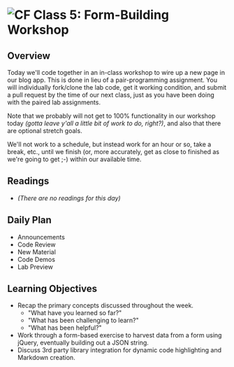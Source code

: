 ![CF](https://i.imgur.com/7v5ASc8.png)  Class 5: Form-Building Workshop
=======
## Overview
<!-- Provide a general overview of the daily concepts and processes that will be covered in lectures and labs -->

Today we'll code together in an in-class workshop to wire up a new page in our blog app. This is done in lieu of a pair-programming assignment. You will individually fork/clone the lab code, get it working condition, and submit a pull request by the time of our next class, just as you have been doing with the paired lab assignments.

Note that we probably will not get to 100% functionality in our workshop today *(gotta leave y'all a little bit of work to do, right?)*, and also that there are optional stretch goals.

We'll not work to a schedule, but instead work for an hour or so, take a break, etc., until we finish (or, more accurately, get as close to finished as we're going to get ;-) within our available time.

## Readings
<!-- List of readings required for this content; readings being completed by the start of this lecture -->
* *(There are no readings for this day)*

## Daily Plan
<!-- Below is a template. Please delete, change, update as you see fit... -->
- Announcements
- Code Review
- New Material
- Code Demos
- Lab Preview

## Learning Objectives

* Recap the primary concepts discussed throughout the week.
    * "What have you learned so far?"
    * "What has been challenging to learn?"
    * "What has been helpful?"
* Work through a form-based exercise to harvest data from a form using jQuery, eventually building out a JSON string.
* Discuss 3rd party library integration for dynamic code highlighting and Markdown creation.

